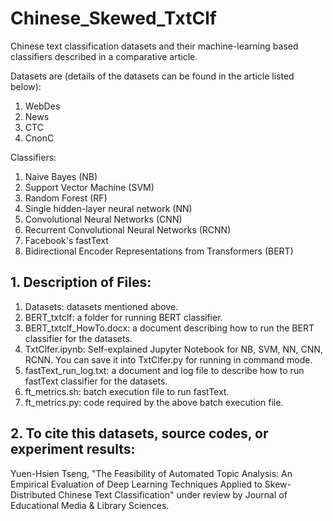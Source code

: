 # Chinese_Skewed_TxtClf

Chinese text classification datasets and their machine-learning based classifiers described in a comparative article.

Datasets are (details of the datasets can be found in the article listed below): 
1. WebDes
2. News
3. CTC
4. CnonC

Classifiers: 
1. Naive Bayes (NB)
2. Support Vector Machine (SVM)
3. Random Forest (RF)
4. Single hidden-layer neural network (NN)
5. Convolutional Neural Networks (CNN)
6. Recurrent Convolutional Neural Networks (RCNN)
7. Facebook's fastText
8. Bidirectional Encoder Representations from Transformers (BERT)

## 1. Description of Files:
1. Datasets: datasets mentioned above.
2. BERT_txtclf: a folder for running BERT classifier.
3. BERT_txtclf_HowTo.docx: a document describing how to run the BERT classifier for the datasets.
4. TxtClfer.ipynb: Self-explained Jupyter Notebook for NB, SVM, NN, CNN, RCNN. You can save it into TxtClfer.py for running in command mode.
5. fastText_run_log.txt: a document and log file to describe how to run fastText classifier for the datasets.
6. ft_metrics.sh: batch execution file to run fastText.
7. ft_metrics.py: code required by the above batch execution file.

## 2. To cite this datasets, source codes, or experiment results:
Yuen-Hsien Tseng, "The Feasibility of Automated Topic Analysis: An Empirical Evaluation of Deep Learning Techniques Applied to Skew-Distributed Chinese Text Classification"
under review by Journal of Educational Media & Library Sciences.
